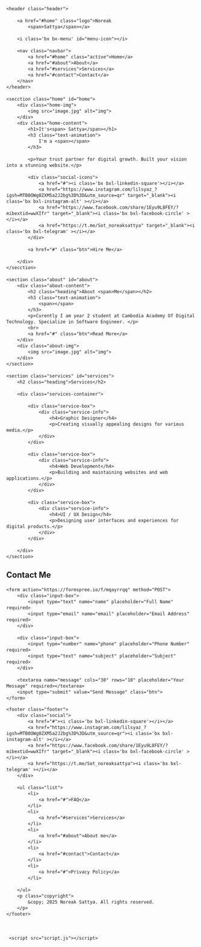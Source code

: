<!DOCTYPE html>
<html lang="en">
<head>
    <meta charset="UTF-8">
    <meta name="viewport" content="width=device-width, initial-scale=1.0">
    <title>My portfolio</title>
    <link rel="stylesheet" href="style.css">
    <link href='https://unpkg.com/boxicons@2.1.4/css/boxicons.min.css' rel="stylesheet">
</head>
<body>

    <header class="header">
       
        <a href="#home" class="logo">Noreak 
            <span>Sattya</span></a>
       
        <i class='bx bx-menu' id="menu-icon"></i>

        <nav class="navbar">
            <a href="#home" class="active">Home</a>
            <a href="#about">About</a>
            <a href="#services">Services</a>
            <a href="#contact">Contact</a>
        </nav>
    </header>

    <secction class="home" id="home">
        <div class="home-img">
            <img src="image.jpg" alt="img">
        </div>
        <div class="home-content">
            <h1>It's<span> Sattya</span></h1>
            <h3 class="text-animation">
                I'm a <span></span>
            </h3>

            <p>Your trust partner for digital growth. Built your vision into a stunning website.</p>

            <div class="social-icons">
                <a href="#"><i class='bx bxl-linkedin-square'></i></a>
                <a href="https://www.instagram.com/lilsyaz_?igsh=MTB0OWg0ZXM5a2J2bg%3D%3D&utm_source=qr" target="_blank"><i class='bx bxl-instagram-alt' ></i></a>
                <a href="https://www.facebook.com/share/1Eyu9L8FEY/?mibextid=wwXIfr" target="_blank"><i class='bx bxl-facebook-circle' ></i></a>
                <a href="https://t.me/Sot_noreaksattya" target="_blank"><i class='bx bxl-telegram' ></i></a>
            </div>

            <a href="#" class="btn">Hire Me</a>

        </div>
    </secction>

    <section class="about" id="about">
        <div class="about-content">
            <h2 class="heading">About <span>Me</span></h2>
            <h3 class="text-animation">
                <span></span>
            </h3>
            <p>Curently I am year 2 student at Cambodia Academy Of Digital Technology. Specialize in Software Engineer. </p>
            <br>
            <a href="#" class="btn">Read More</a>
        </div>
        <div class="about-img">
            <img src="image.jpg" alt="img">
        </div>
    </section>

    <section class="services" id="services">
        <h2 class="heading">Services</h2>

        <div class="services-container">

            <div class="service-box">
                <div class="service-info">
                    <h4>Graphic Designer</h4>
                    <p>Creating visually appealing designs for various media.</p>
                </div>
            </div>
        
            <div class="service-box">
                <div class="service-info">
                    <h4>Web Development</h4>
                    <p>Building and maintaining websites and web applications.</p>
                </div>
            </div>

            <div class="service-box">
                <div class="service-info">
                    <h4>UI / UX Design</h4>
                    <p>Designing user interfaces and experiences for digital products.</p>
                </div>
            </div>
            
        </div>
    </section>

<section class="contact" id="contact">
    <h2 class="heading">Contact <span>Me</span></h2>

    <form action="https://formspree.io/f/mqayrrqq" method="POST">
        <div class="input-box">
            <input type="text" name="name" placeholder="Full Name" required>
            <input type="email" name="email" placeholder="Email Address" required>
        </div>

        <div class="input-box">
            <input type="number" name="phone" placeholder="Phone Number" required>
            <input type="text" name="subject" placeholder="Subject" required>
        </div>

        <textarea name="message" cols="30" rows="10" placeholder="Your Message" required></textarea>
        <input type="submit" value="Send Message" class="btn">
    </form>
</section>


    <footer class="footer">
        <div class="social">
            <a href="#"><i class='bx bxl-linkedin-square'></i></a>
            <a href="https://www.instagram.com/lilsyaz_?igsh=MTB0OWg0ZXM5a2J2bg%3D%3D&utm_source=qr"><i class='bx bxl-instagram-alt' ></i></a>
            <a href="https://www.facebook.com/share/1Eyu9L8FEY/?mibextid=wwXIfr" target="_blank"><i class='bx bxl-facebook-circle' ></i></a>
            <a href="https://t.me/Sot_noreaksattya"><i class='bx bxl-telegram' ></i></a>
        </div>

        <ul class="list">
            <li>
                <a href="#">FAQ</a>
            </li>
            <li>
                <a href="#services">Services</a>
            </li>
            <li>
                <a href="#about">About me</a>
            </li>
            <li>
                <a href="#contact">Contact</a>
            </li>
            <li>
                <a href="#">Privacy Policy</a>
            </li>

        </ul>
        <p class="copyright">
            &copy; 2025 Noreak Sattya. All rights reserved.
        </p>
    </footer>



     <script src="script.js"></script>   
</body>
</html>
